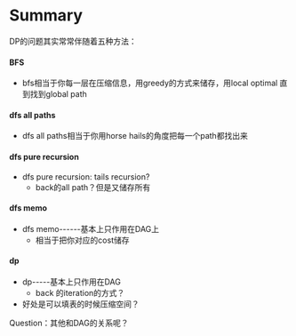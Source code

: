 # Summary

DP的问题其实常常伴随着五种方法：

#### BFS

* bfs相当于你每一层在压缩信息，用greedy的方式来储存，用local optimal 直到找到global path

#### dfs all paths

* dfs all paths相当于你用horse hails的角度把每一个path都找出来

#### dfs pure recursion

* dfs pure recursion: tails recursion?
  * back的all path？但是又储存所有

#### dfs memo

* dfs memo------基本上只作用在DAG上
  * 相当于把你对应的cost储存

#### dp

* dp-----基本上只作用在DAG
  * back 的iteration的方式？
* 好处是可以填表的时候压缩空间？





Question：其他和DAG的关系呢？
